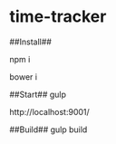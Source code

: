 # time-tracker

##Install##

npm i 

bower i

##Start##
gulp

http://localhost:9001/

##Build##
gulp build
